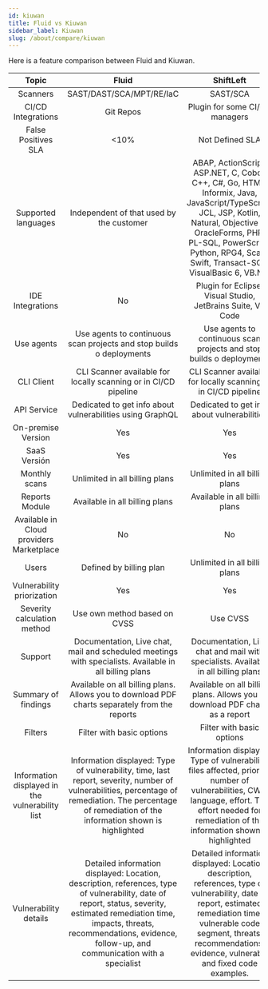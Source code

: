 ```yaml
---
id: kiuwan
title: Fluid vs Kiuwan
sidebar_label: Kiuwan
slug: /about/compare/kiuwan
---
```


Here is a feature comparison
between Fluid and Kiuwan.

|                    **Topic**                    |                                                                                                                      **Fluid**                                                                                                                      |                                                                                                                  **ShiftLeft**                                                                                                                  | **Advantage** |
|:-----------------------------------------------:|:---------------------------------------------------------------------------------------------------------------------------------------------------------------------------------------------------------------------------------------------------:|:-----------------------------------------------------------------------------------------------------------------------------------------------------------------------------------------------------------------------------------------------:|:-------------:|
| Scanners                                        | SAST/DAST/SCA/MPT/RE/IaC                                                                                                                                                                                                                            | SAST/SCA                                                                                                                                                                                                                                        | Fluid         |
| CI/CD Integrations                              | Git Repos                                                                                                                                                                                                                                           | Plugin for some CI/CD managers                                                                                                                                                                                                                  | Similar       |
| False Positives SLA                             |                                                                                                                                                                                                                                                <10% | Not Defined SLA                                                                                                                                                                                                                                 | Fluid         |
| Supported languages                             | Independent of that used by the customer                                                                                                                                                                                                            | ABAP, ActionScript, ASP.NET, C, Cobol, C++, C#, Go, HTML, Informix, Java, JavaScript/TypeScript, JCL, JSP, Kotlin, Natural, Objective C, OracleForms, PHP, PL-SQL, PowerScript, Python, RPG4, Scala, Swift, Transact-SQL, VisualBasic 6, VB.Net | Fluid         |
| IDE Integrations                                | No                                                                                                                                                                                                                                                  | Plugin for Eclipse, Visual Studio, JetBrains Suite, VS Code                                                                                                                                                                                     | Kiuwan        |
| Use agents                                      | Use agents to continuous scan projects and stop builds o deployments                                                                                                                                                                                | Use agents to continuous scan projects and stop builds o deployments                                                                                                                                                                            | Similar       |
| CLI Client                                      | CLI Scanner available for locally scanning or in CI/CD pipeline                                                                                                                                                                                     | CLI Scanner available for locally scanning or in CI/CD pipeline                                                                                                                                                                                 | Similar       |
| API Service                                     | Dedicated to get info about vulnerabilities using GraphQL                                                                                                                                                                                           | Dedicated to get info about vulnerabilities                                                                                                                                                                                                     | Similar       |
| On-premise Version                              | Yes                                                                                                                                                                                                                                                 | Yes                                                                                                                                                                                                                                             | Similar       |
| SaaS Versión                                    | Yes                                                                                                                                                                                                                                                 | Yes                                                                                                                                                                                                                                             | Similar       |
| Monthly scans                                   | Unlimited in all billing plans                                                                                                                                                                                                                      | Unlimited in all billing plans                                                                                                                                                                                                                  | Similar       |
| Reports Module                                  | Available in all billing plans                                                                                                                                                                                                                      | Available in all billing plans                                                                                                                                                                                                                  | Similar       |
| Available in Cloud providers Marketplace        | No                                                                                                                                                                                                                                                  | No                                                                                                                                                                                                                                              | Similar       |
| Users                                           | Defined by billing plan                                                                                                                                                                                                                             | Unlimited in all billing plans                                                                                                                                                                                                                  | Kiuwan        |
| Vulnerability priorization                      | Yes                                                                                                                                                                                                                                                 | Yes                                                                                                                                                                                                                                             | Similar       |
| Severity calculation method                     | Use own method based on CVSS                                                                                                                                                                                                                        | Use CVSS                                                                                                                                                                                                                                        | Fluid         |
| Support                                         | Documentation, Live chat, mail and scheduled meetings with specialists. Available in all billing plans                                                                                                                                              | Documentation, Live chat and mail with specialists. Available in all billing plans                                                                                                                                                              | Fluid         |
| Summary of findings                             | Available on all billing plans. Allows you to download PDF charts separately from the reports                                                                                                                                                       | Available on all billing plans. Allows you to download PDF charts as a report                                                                                                                                                                   | Similar       |
| Filters                                         | Filter with basic options                                                                                                                                                                                                                           | Filter with basic options                                                                                                                                                                                                                       | Similar       |
| Information displayed in the vulnerability list | Information displayed: Type of vulnerability, time, last report, severity, number of vulnerabilities, percentage of remediation. The percentage of remediation of the information shown is highlighted                                              | Information displayed: Type of vulnerability, files affected, priority, number of vulnerabilities, CWE, language, effort. The effort needed for remediation of the information shown is highlighted                                             | Similar       |
| Vulnerability details                           | Detailed information displayed: Location, description, references, type of vulnerability, date of report, status, severity, estimated remediation time, impacts, threats, recommendations, evidence, follow-up, and communication with a specialist | Detailed information displayed: Location, description, references, type of vulnerability, date of report, estimated remediation time, vulnerable code segment, threats, recommendations, evidence, vulnerable and fixed code examples.          | Similar       |
